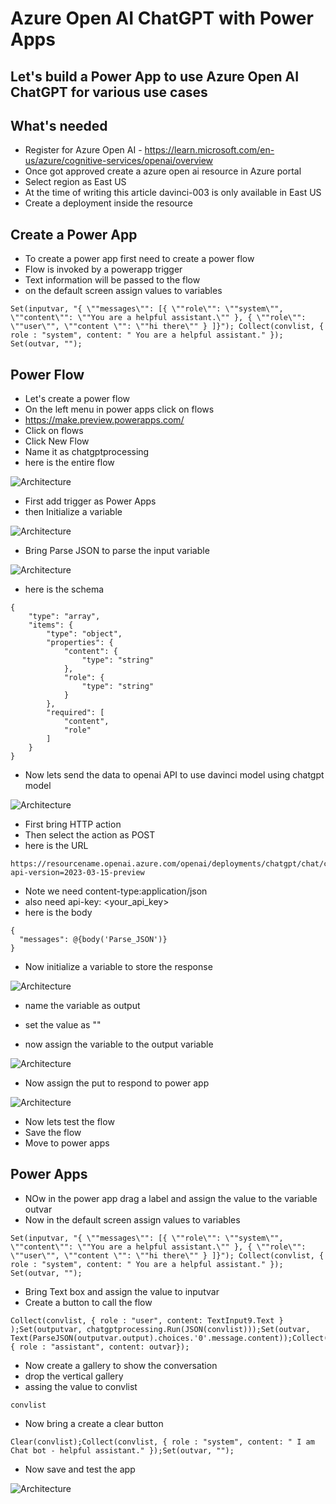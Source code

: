 # Azure Open AI ChatGPT with Power Apps

## Let's build a Power App to use Azure Open AI ChatGPT for various use cases

## What's needed

- Register for Azure Open AI - https://learn.microsoft.com/en-us/azure/cognitive-services/openai/overview
- Once got approved create a azure open ai resource in Azure portal
- Select region as East US
- At the time of writing this article davinci-003 is only available in East US
- Create a deployment inside the resource

## Create a Power App

- To create a power app first need to create a power flow
- Flow is invoked by a powerapp trigger
- Text information will be passed to the flow
- on the default screen assign values to variables

```
Set(inputvar, "{ \""messages\"": [{ \""role\"": \""system\"", \""content\"": \""You are a helpful assistant.\"" }, { \""role\"": \""user\"", \""content \"": \""hi there\"" } ]}"); Collect(convlist, { role : "system", content: " You are a helpful assistant." }); Set(outvar, "");
```

## Power Flow

- Let's create a power flow
- On the left menu in power apps click on flows
- https://make.preview.powerapps.com/
- Click on flows
- Click New Flow
- Name it as chatgptprocessing
- here is the entire flow

![Architecture](https://github.com/balakreshnan/Samples2023/blob/main/AzureAI/images/chatpgp2.jpg "Architecture")

- First add trigger as Power Apps
- then Initialize a variable

![Architecture](https://github.com/balakreshnan/Samples2023/blob/main/AzureAI/images/chatpgp3.jpg "Architecture")

- Bring Parse JSON to parse the input variable

![Architecture](https://github.com/balakreshnan/Samples2023/blob/main/AzureAI/images/chatpgp4.jpg "Architecture")

- here is the schema

```
{
    "type": "array",
    "items": {
        "type": "object",
        "properties": {
            "content": {
                "type": "string"
            },
            "role": {
                "type": "string"
            }
        },
        "required": [
            "content",
            "role"
        ]
    }
}
```

- Now lets send the data to openai API to use davinci model using chatgpt model

![Architecture](https://github.com/balakreshnan/Samples2023/blob/main/AzureAI/images/chatpgp5.jpg "Architecture")

- First bring HTTP action
- Then select the action as POST
- here is the URL 

```
https://resourcename.openai.azure.com/openai/deployments/chatgpt/chat/completions?api-version=2023-03-15-preview
```

- Note we need content-type:application/json
- also need api-key: <your_api_key>
- here is the body

```
{
  "messages": @{body('Parse_JSON')}
}
```

- Now initialize a variable to store the response

![Architecture](https://github.com/balakreshnan/Samples2023/blob/main/AzureAI/images/chatpgp6.jpg "Architecture")

- name the variable as output
- set the value as ""

- now assign the variable to the output variable

![Architecture](https://github.com/balakreshnan/Samples2023/blob/main/AzureAI/images/chatpgp7.jpg "Architecture")

- Now assign the put to respond to power app

![Architecture](https://github.com/balakreshnan/Samples2023/blob/main/AzureAI/images/chatpgp8.jpg "Architecture")

- Now lets test the flow
- Save the flow
- Move to power apps

## Power Apps

- NOw in the power app drag a label and assign the value to the variable outvar
- Now in the default screen assign values to variables

```
Set(inputvar, "{ \""messages\"": [{ \""role\"": \""system\"", \""content\"": \""You are a helpful assistant.\"" }, { \""role\"": \""user\"", \""content \"": \""hi there\"" } ]}"); Collect(convlist, { role : "system", content: " You are a helpful assistant." }); Set(outvar, "");
```

- Bring Text box and assign the value to inputvar
- Create a button to call the flow

```
Collect(convlist, { role : "user", content: TextInput9.Text } );Set(outputvar, chatgptprocessing.Run(JSON(convlist)));Set(outvar, Text(ParseJSON(outputvar.output).choices.'0'.message.content));Collect(convlist, { role : "assistant", content: outvar});
```

- Now create a gallery to show the conversation
- drop the vertical gallery
- assing the value to convlist

```
convlist
```

- Now bring a create a clear button

```
Clear(convlist);Collect(convlist, { role : "system", content: " I am Chat bot - helpful assistant." });Set(outvar, "");
```

- Now save and test the app

![Architecture](https://github.com/balakreshnan/Samples2023/blob/main/AzureAI/images/chatpgp1.jpg "Architecture")
